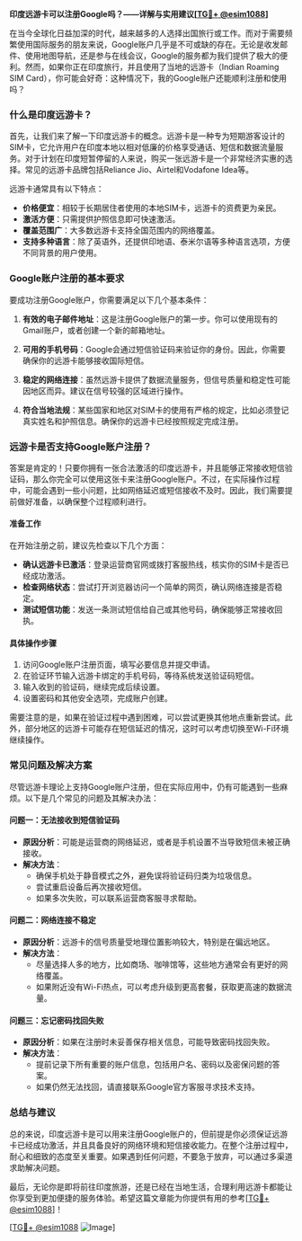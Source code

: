 **印度远游卡可以注册Google吗？——详解与实用建议[[TG💪+ @esim1088](https://t.me/s/esim1088)]**

在当今全球化日益加深的时代，越来越多的人选择出国旅行或工作。而对于需要频繁使用国际服务的朋友来说，Google账户几乎是不可或缺的存在。无论是收发邮件、使用地图导航，还是参与在线会议，Google的服务都为我们提供了极大的便利。然而，如果你正在印度旅行，并且使用了当地的远游卡（Indian Roaming SIM Card），你可能会好奇：这种情况下，我的Google账户还能顺利注册和使用吗？

### **什么是印度远游卡？**

首先，让我们来了解一下印度远游卡的概念。远游卡是一种专为短期游客设计的SIM卡，它允许用户在印度本地以相对低廉的价格享受通话、短信和数据流量服务。对于计划在印度短暂停留的人来说，购买一张远游卡是一个非常经济实惠的选择。常见的远游卡品牌包括Reliance Jio、Airtel和Vodafone Idea等。

远游卡通常具有以下特点：
- **价格便宜**：相较于长期居住者使用的本地SIM卡，远游卡的资费更为亲民。
- **激活方便**：只需提供护照信息即可快速激活。
- **覆盖范围广**：大多数远游卡支持全国范围内的网络覆盖。
- **支持多种语言**：除了英语外，还提供印地语、泰米尔语等多种语言选项，方便不同背景的用户使用。

### **Google账户注册的基本要求**

要成功注册Google账户，你需要满足以下几个基本条件：

1. **有效的电子邮件地址**：这是注册Google账户的第一步。你可以使用现有的Gmail账户，或者创建一个新的邮箱地址。
   
2. **可用的手机号码**：Google会通过短信验证码来验证你的身份。因此，你需要确保你的远游卡能够接收国际短信。

3. **稳定的网络连接**：虽然远游卡提供了数据流量服务，但信号质量和稳定性可能因地区而异。建议在信号较强的区域进行操作。

4. **符合当地法规**：某些国家和地区对SIM卡的使用有严格的规定，比如必须登记真实姓名和护照信息。确保你的远游卡已经按照规定完成注册。

### **远游卡是否支持Google账户注册？**

答案是肯定的！只要你拥有一张合法激活的印度远游卡，并且能够正常接收短信验证码，那么你完全可以使用这张卡来注册Google账户。不过，在实际操作过程中，可能会遇到一些小问题，比如网络延迟或短信接收不及时。因此，我们需要提前做好准备，以确保整个过程顺利进行。

#### **准备工作**
在开始注册之前，建议先检查以下几个方面：
- **确认远游卡已激活**：登录运营商官网或拨打客服热线，核实你的SIM卡是否已经成功激活。
- **检查网络状态**：尝试打开浏览器访问一个简单的网页，确认网络连接是否稳定。
- **测试短信功能**：发送一条测试短信给自己或其他号码，确保能够正常接收回执。

#### **具体操作步骤**
1. 访问Google账户注册页面，填写必要信息并提交申请。
2. 在验证环节输入远游卡绑定的手机号码，等待系统发送验证码短信。
3. 输入收到的验证码，继续完成后续设置。
4. 设置密码和其他安全选项，完成账户创建。

需要注意的是，如果在验证过程中遇到困难，可以尝试更换其他地点重新尝试。此外，部分地区的远游卡可能存在短信延迟的情况，这时可以考虑切换至Wi-Fi环境继续操作。

### **常见问题及解决方案**

尽管远游卡理论上支持Google账户注册，但在实际应用中，仍有可能遇到一些麻烦。以下是几个常见的问题及其解决办法：

#### **问题一：无法接收到短信验证码**
- **原因分析**：可能是运营商的网络延迟，或者是手机设置不当导致短信未被正确接收。
- **解决方法**：
  - 确保手机处于静音模式之外，避免误将验证码归类为垃圾信息。
  - 尝试重启设备后再次接收短信。
  - 如果多次失败，可以联系运营商客服寻求帮助。

#### **问题二：网络连接不稳定**
- **原因分析**：远游卡的信号质量受地理位置影响较大，特别是在偏远地区。
- **解决方法**：
  - 尽量选择人多的地方，比如商场、咖啡馆等，这些地方通常会有更好的网络覆盖。
  - 如果附近没有Wi-Fi热点，可以考虑升级到更高套餐，获取更高速的数据流量。

#### **问题三：忘记密码找回失败**
- **原因分析**：如果在注册时未妥善保存相关信息，可能导致密码找回失败。
- **解决方法**：
  - 提前记录下所有重要的账户信息，包括用户名、密码以及密保问题的答案。
  - 如果仍然无法找回，请直接联系Google官方客服寻求技术支持。

### **总结与建议**

总的来说，印度远游卡是可以用来注册Google账户的，但前提是你必须保证远游卡已经成功激活，并且具备良好的网络环境和短信接收能力。在整个注册过程中，耐心和细致的态度至关重要。如果遇到任何问题，不要急于放弃，可以通过多渠道求助解决问题。

最后，无论你是即将前往印度旅游，还是已经在当地生活，合理利用远游卡都能让你享受到更加便捷的服务体验。希望这篇文章能为你提供有用的参考[[TG💪+ @esim1088](https://t.me/s/esim1088)]！

[[TG💪+ @esim1088](https://t.me/s/esim1088) ![Image](https://i.postimg.cc/4NQfJmqS/Snipaste-2025-05-13-00-14-12.png)]